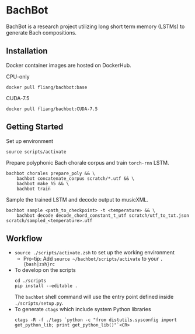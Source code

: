 # BachBot
BachBot is a research project utilizing long short term memory (LSTMs)
to generate Bach compositions.

## Installation

Docker container images are hosted on DockerHub.

CPU-only
```
docker pull fliang/bachbot:base
```

CUDA-7.5
```
docker pull fliang/bachbot:CUDA-7.5
```

## Getting Started

Set up environment
```
source scripts/activate
```

Prepare polyphonic Bach chorale corpus and train `torch-rnn` LSTM.
```
bachbot chorales prepare_poly && \
	bachbot concatenate_corpus scratch/*.utf && \
	bachbot make_h5 && \
	bachbot train
```

Sample the trained LSTM and decode output to musicXML.
```
bachbot sample <path_to_checkpoint> -t <temperature> && \
	bachbot decode decode_chord_constant_t_utf scratch/utf_to_txt.json scratch/sampled_<temperature>.utf
```

## Workflow

* `source ./scripts/activate.zsh` to set up the working environment
	* Pro-tip: Add `source ~/bachbot/scripts/activate` to your `.{bash|zsh}rc`
* To develop on the scripts
	```
	cd ./scripts
	pip install --editable .
	```
	The `bachbot` shell command will use the entry
	point defined inside `./scripts/setup.py`.
* To generate `ctags` which include system Python libraries
	```
	ctags -R -f ./tags `python -c "from distutils.sysconfig import get_python_lib; print get_python_lib()"`<CR>
	```
